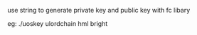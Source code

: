 use string to  generate private key and public key with fc libary

eg:
./uoskey ulordchain hml bright
